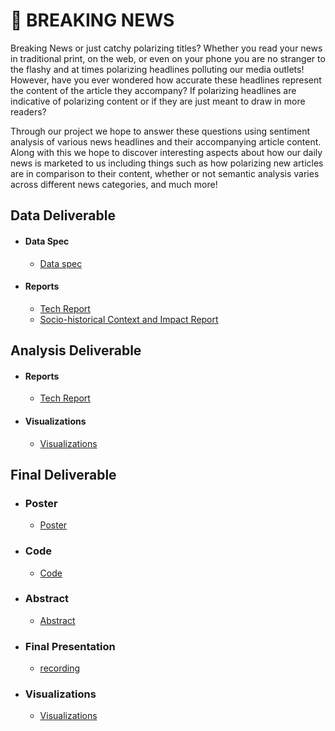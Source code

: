# :newspaper: BREAKING NEWS
Breaking News or just catchy polarizing titles? Whether you read your news in traditional print, on the web, or even on your phone you are no stranger to the flashy and at times polarizing headlines polluting our media outlets! However, have you ever wondered how accurate these headlines represent the content of the article they accompany? If polarizing headlines are indicative of polarizing content or if they are just meant to draw in more readers?

Through our project we hope to answer these questions using sentiment analysis of various news headlines and their accompanying article content. Along with this we hope to discover interesting aspects about how our daily news is marketed to us including things such as how polarizing new articles are in comparison to their content, whether or not semantic analysis varies across different news categories, and much more!

## Data Deliverable ##

- #### Data Spec ####
  - [Data spec](data_deliverable/data/)

- #### Reports ####
  - [Tech Report](data_deliverable/reports/tech_report/)
  - [Socio-historical Context and Impact Report](./final_deliverable/social_impact_report/README.md)


## Analysis Deliverable ##

- #### Reports ####
  - [Tech Report](analysis_deliverable/tech_report/)

- #### Visualizations ####
  - [Visualizations](analysis_deliverable/visualizations)


## Final Deliverable ##

- ### Poster ###
  - [Poster](./final_deliverable/poster/poster.pdf)

- ### Code ###
  - [Code](final_deliverable/code/)

- ### Abstract ###
  - [Abstract](./final_deliverable/Breaking%20News%20Abstract.pdf)

- ### Final Presentation ###
  - [recording](https://drive.google.com/file/d/1DkFbjzCAYfG211_YFxTL4q4ESBk_z9wy/view?usp=sharing)

- ### Visualizations ###
  - [Visualizations](./final_deliverable//visualizations)
